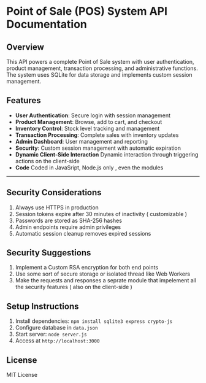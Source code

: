 # Point of Sale (POS) System API Documentation

## Overview

This API powers a complete Point of Sale system with user authentication, product management, transaction processing, and administrative functions. The system uses SQLite for data storage and implements custom session management.

## Features

- **User Authentication**: Secure login with session management
- **Product Management**: Browse, add to cart, and checkout
- **Inventory Control**: Stock level tracking and management
- **Transaction Processing**: Complete sales with inventory updates
- **Admin Dashboard**: User management and reporting
- **Security**: Custom session management with automatic expiration
- **Dynamic Client-Side Interaction** Dynamic interaction through triggering actions on the client-side
- **Code** Coded in JavaSript, Node.js only , even the modules

---

## Security Considerations

1. Always use HTTPS in production
2. Session tokens expire after 30 minutes of inactivity ( customizable )
3. Passwords are stored as SHA-256 hashes
4. Admin endpoints require admin privileges
5. Automatic session cleanup removes expired sessions

## Security Suggestions

1. Implement a Custom RSA encryption for both end points
2. Use some sort of secure storage or isolated thread like Web Workers
3. Make the requests and responses a seprate module that impelement all the security features ( also on the client-side )


## Setup Instructions

1. Install dependencies: `npm install sqlite3 express crypto-js`
2. Configure database in `data.json`
3. Start server: `node server.js`
4. Access at `http://localhost:3000`

## License

MIT License
